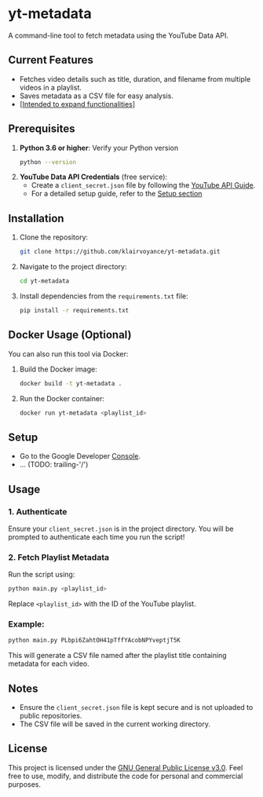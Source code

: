 # yt-metadata

A command-line tool to fetch metadata using the YouTube Data API.

## Current Features

- Fetches video details such as title, duration, and filename from multiple videos in a playlist.
- Saves metadata as a CSV file for easy analysis.
- [[Intended to expand functionalities]](https://github.com/youtube/api-samples/tree/master/python)

## Prerequisites

1. **Python 3.6 or higher**: Verify your Python version
   ```bash
   python --version
   ```
2. **YouTube Data API Credentials** (free service):
   - Create a `client_secret.json` file by following the [YouTube API Guide](https://developers.google.com/youtube/registering_an_application).
   - For a detailed setup guide, refer to the [Setup section](https://github.com/klairvoyance/yt-metadata/blob/master/README.md#Setup)

## Installation

1. Clone the repository:
   ```bash
   git clone https://github.com/klairvoyance/yt-metadata.git
   ```
2. Navigate to the project directory:
   ```bash
   cd yt-metadata
   ```
3. Install dependencies from the `requirements.txt` file:
   ```bash
   pip install -r requirements.txt
   ```

## Docker Usage (Optional)

You can also run this tool via Docker:

1. Build the Docker image:
   ```bash
   docker build -t yt-metadata .
   ```
2. Run the Docker container:
   ```bash
   docker run yt-metadata <playlist_id>
   ```

## Setup
- Go to the Google Developer [Console](https://console.developers.google.com).
- ... (TODO: trailing-'/')

## Usage

### 1. Authenticate
Ensure your `client_secret.json` is in the project directory. You will be prompted to authenticate each time you run the script!

### 2. Fetch Playlist Metadata
Run the script using:
```bash
python main.py <playlist_id>
```
Replace `<playlist_id>` with the ID of the YouTube playlist.

### Example:
```bash
python main.py PLbpi6ZahtOH41pTffYAcobNPYveptjT5K
```
This will generate a CSV file named after the playlist title containing metadata for each video.

## Notes

- Ensure the `client_secret.json` file is kept secure and is not uploaded to public repositories.
- The CSV file will be saved in the current working directory.

## License

This project is licensed under the [GNU General Public License v3.0](https://github.com/klairvoyance/yt-metadata/blob/master/LICENSE). Feel free to use, modify, and distribute the code for personal and commercial purposes.
